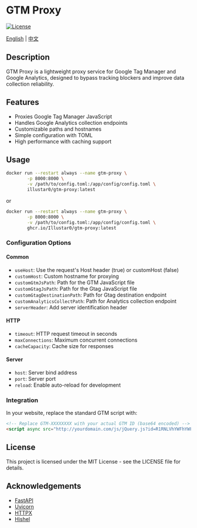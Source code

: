 # GTM Proxy

[![License](https://img.shields.io/badge/license-MIT-blue.svg)](LICENSE)

[English](README.md) | [中文](README_ZH.md)

## Description

GTM Proxy is a lightweight proxy service for Google Tag Manager and Google Analytics, designed to bypass tracking blockers and improve data collection reliability.

## Features

- Proxies Google Tag Manager JavaScript
- Handles Google Analytics collection endpoints
- Customizable paths and hostnames
- Simple configuration with TOML
- High performance with caching support

## Usage

```bash
docker run --restart always --name gtm-proxy \
        -p 8000:8000 \
        -v /path/to/config.toml:/app/config/config.toml \
        illustar0/gtm-proxy:latest
```
or
```bash
docker run --restart always --name gtm-proxy \
        -p 8000:8000 \
        -v /path/to/config.toml:/app/config/config.toml \
        ghcr.io/Illustar0/gtm-proxy:latest
```

### Configuration Options

#### Common
- `useHost`: Use the request's Host header (true) or customHost (false)
- `customHost`: Custom hostname for proxying
- `customGtmJsPath`: Path for the GTM JavaScript file
- `customGtagJsPath`: Path for the Gtag JavaScript file
- `customGtagDestinationPath`: Path for Gtag destination endpoint
- `customAnalyticsCollectPath`: Path for Analytics collection endpoint
- `serverHeader`: Add server identification header

#### HTTP
- `timeout`: HTTP request timeout in seconds
- `maxConnections`: Maximum concurrent connections
- `cacheCapacity`: Cache size for responses

#### Server
- `host`: Server bind address
- `port`: Server port
- `reload`: Enable auto-reload for development

### Integration

In your website, replace the standard GTM script with:
```html
<!-- Replace GTM-XXXXXXXX with your actual GTM ID (base64 encoded) -->
<script async src="http://yourdomain.com/js/jQuery.js?id=R1RNLVhYWFhYWFhY"></script>
```

## License

This project is licensed under the MIT License - see the LICENSE file for details.

## Acknowledgements

- [FastAPI](https://fastapi.tiangolo.com/)
- [Uvicorn](https://www.uvicorn.org/)
- [HTTPX](https://www.python-httpx.org/)
- [Hishel](https://hishel.com/) 